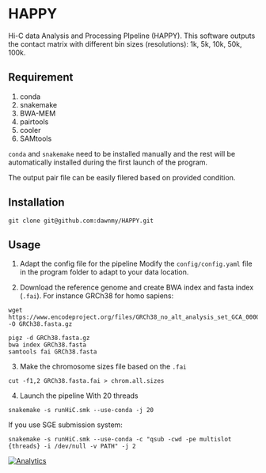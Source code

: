 # HAPPY
Hi-C data Analysis and Processing PIpeline (HAPPY). This software outputs the contact matrix with different bin sizes (resolutions): 1k, 5k, 10k, 50k, 100k.

## Requirement

1. conda
2. snakemake
3. BWA-MEM
4. pairtools
5. cooler
6. SAMtools

`conda` and `snakemake` need to be installed manually and the rest will be automatically installed during the first launch of the program.

The output pair file can be easily filered based on provided condition.

## Installation

```shell
git clone git@github.com:dawnmy/HAPPY.git
```

## Usage

1. Adapt the config file for the pipeline
Modify the `config/config.yaml` file in the program folder to adapt to your data location.

2. Download the reference genome and create BWA index and fasta index (`.fai`). 
For instance GRCh38 for homo sapiens:
```shell
wget https://www.encodeproject.org/files/GRCh38_no_alt_analysis_set_GCA_000001405.15/@@download/GRCh38_no_alt_analysis_set_GCA_000001405.15.fasta.gz -O GRCh38.fasta.gz

pigz -d GRCh38.fasta.gz
bwa index GRCh38.fasta
samtools fai GRCh38.fasta
```

3. Make the chromosome sizes file based on the `.fai`
```shell
cut -f1,2 GRCh38.fasta.fai > chrom.all.sizes
```

4. Launch the pipeline
With 20 threads
```shell
snakemake -s runHiC.smk --use-conda -j 20
```

If you use SGE submission system:
```shell
snakemake -s runHiC.smk --use-conda -c "qsub -cwd -pe multislot {threads} -i /dev/null -v PATH" -j 2
```

[![Analytics](https://ga-beacon.appspot.com/UA-143780277-1/HAPPY/readme?pixel)](https://github.com/igrigorik/ga-beacon)
